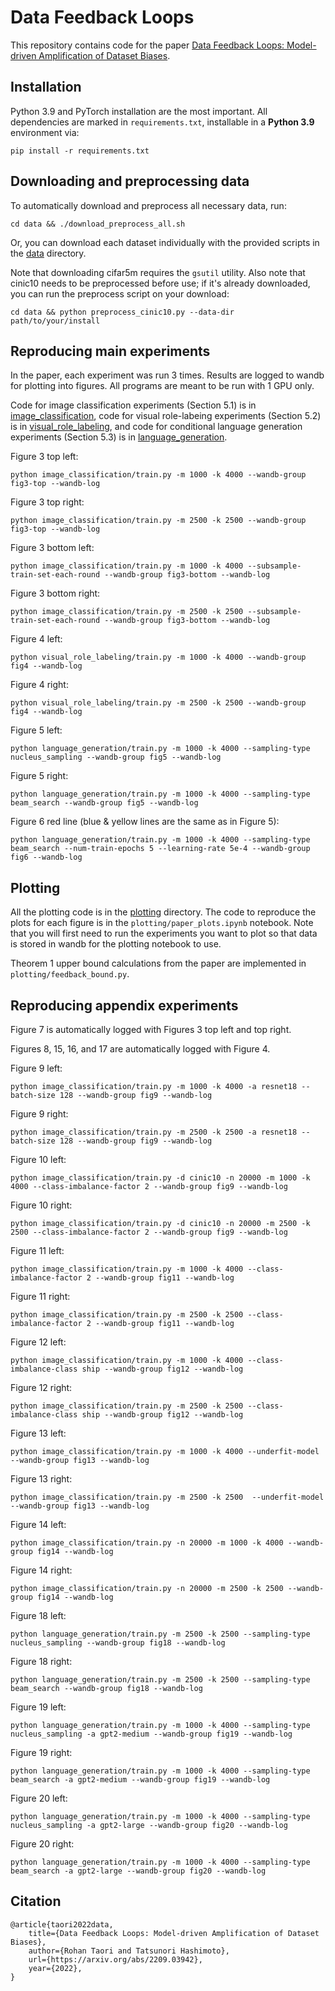 # Data Feedback Loops

This repository contains code for the paper
[Data Feedback Loops: Model-driven Amplification of Dataset Biases](https://arxiv.org/abs/2209.03942).

## Installation

Python 3.9 and PyTorch installation are the most important. All dependencies are marked in `requirements.txt`, installable in a **Python 3.9** environment via: 
```
pip install -r requirements.txt
```

## Downloading and preprocessing data

To automatically download and preprocess all necessary data, run:
```
cd data && ./download_preprocess_all.sh
```
Or, you can download each dataset individually with the provided scripts in the [data](data) directory. 

Note that downloading cifar5m requires the `gsutil` utility. Also note that cinic10 needs to be preprocessed before use; if it's already downloaded, you can run the preprocess script on your download:
```
cd data && python preprocess_cinic10.py --data-dir path/to/your/install
```

## Reproducing main experiments

In the paper, each experiment was run 3 times. Results are logged to wandb for plotting into figures. All programs are meant to be run with 1 GPU only.

Code for image classification experiments (Section 5.1) is in [image_classification](image_classification), code for visual role-labeing experiments (Section 5.2) is in [visual_role_labeling](visual_role_labeling), and code for conditional language generation experiments (Section 5.3) is in [language_generation](language_generation). 

Figure 3 top left:
```
python image_classification/train.py -m 1000 -k 4000 --wandb-group fig3-top --wandb-log
```

Figure 3 top right:
```
python image_classification/train.py -m 2500 -k 2500 --wandb-group fig3-top --wandb-log
```

Figure 3 bottom left:
```
python image_classification/train.py -m 1000 -k 4000 --subsample-train-set-each-round --wandb-group fig3-bottom --wandb-log
```

Figure 3 bottom right:
```
python image_classification/train.py -m 2500 -k 2500 --subsample-train-set-each-round --wandb-group fig3-bottom --wandb-log
```

Figure 4 left:
```
python visual_role_labeling/train.py -m 1000 -k 4000 --wandb-group fig4 --wandb-log
```

Figure 4 right:
```
python visual_role_labeling/train.py -m 2500 -k 2500 --wandb-group fig4 --wandb-log
```

Figure 5 left:
```
python language_generation/train.py -m 1000 -k 4000 --sampling-type nucleus_sampling --wandb-group fig5 --wandb-log
```

Figure 5 right:
```
python language_generation/train.py -m 1000 -k 4000 --sampling-type beam_search --wandb-group fig5 --wandb-log
```

Figure 6 red line (blue & yellow lines are the same as in Figure 5):
```
python language_generation/train.py -m 1000 -k 4000 --sampling-type beam_search --num-train-epochs 5 --learning-rate 5e-4 --wandb-group fig6 --wandb-log
```

## Plotting

All the plotting code is in the [plotting](plotting) directory. The code to reproduce the plots for each figure is in the `plotting/paper_plots.ipynb` notebook. Note that you will first need to run the experiments you want to plot so that data is stored in wandb for the plotting notebook to use.

Theorem 1 upper bound calculations from the paper are implemented in `plotting/feedback_bound.py`. 

## Reproducing appendix experiments

Figure 7 is automatically logged with Figures 3 top left and top right.

Figures 8, 15, 16, and 17 are automatically logged with Figure 4.

Figure 9 left:
```
python image_classification/train.py -m 1000 -k 4000 -a resnet18 --batch-size 128 --wandb-group fig9 --wandb-log
```

Figure 9 right:
```
python image_classification/train.py -m 2500 -k 2500 -a resnet18 --batch-size 128 --wandb-group fig9 --wandb-log
```

Figure 10 left:
```
python image_classification/train.py -d cinic10 -n 20000 -m 1000 -k 4000 --class-imbalance-factor 2 --wandb-group fig9 --wandb-log
```

Figure 10 right:
```
python image_classification/train.py -d cinic10 -n 20000 -m 2500 -k 2500 --class-imbalance-factor 2 --wandb-group fig9 --wandb-log
```

Figure 11 left:
```
python image_classification/train.py -m 1000 -k 4000 --class-imbalance-factor 2 --wandb-group fig11 --wandb-log
```

Figure 11 right:
```
python image_classification/train.py -m 2500 -k 2500 --class-imbalance-factor 2 --wandb-group fig11 --wandb-log
```

Figure 12 left:
```
python image_classification/train.py -m 1000 -k 4000 --class-imbalance-class ship --wandb-group fig12 --wandb-log
```

Figure 12 right:
```
python image_classification/train.py -m 2500 -k 2500 --class-imbalance-class ship --wandb-group fig12 --wandb-log
```

Figure 13 left:
```
python image_classification/train.py -m 1000 -k 4000 --underfit-model --wandb-group fig13 --wandb-log
```

Figure 13 right:
```
python image_classification/train.py -m 2500 -k 2500  --underfit-model --wandb-group fig13 --wandb-log
```

Figure 14 left:
```
python image_classification/train.py -n 20000 -m 1000 -k 4000 --wandb-group fig14 --wandb-log
```

Figure 14 right:
```
python image_classification/train.py -n 20000 -m 2500 -k 2500 --wandb-group fig14 --wandb-log
```

Figure 18 left:
```
python language_generation/train.py -m 2500 -k 2500 --sampling-type nucleus_sampling --wandb-group fig18 --wandb-log
```

Figure 18 right:
```
python language_generation/train.py -m 2500 -k 2500 --sampling-type beam_search --wandb-group fig18 --wandb-log
```

Figure 19 left:
```
python language_generation/train.py -m 1000 -k 4000 --sampling-type nucleus_sampling -a gpt2-medium --wandb-group fig19 --wandb-log
```

Figure 19 right:
```
python language_generation/train.py -m 1000 -k 4000 --sampling-type beam_search -a gpt2-medium --wandb-group fig19 --wandb-log
```

Figure 20 left:
```
python language_generation/train.py -m 1000 -k 4000 --sampling-type nucleus_sampling -a gpt2-large --wandb-group fig20 --wandb-log
```

Figure 20 right:
```
python language_generation/train.py -m 1000 -k 4000 --sampling-type beam_search -a gpt2-large --wandb-group fig20 --wandb-log
```

## Citation

```
@article{taori2022data,
    title={Data Feedback Loops: Model-driven Amplification of Dataset Biases},
    author={Rohan Taori and Tatsunori Hashimoto},
    url={https://arxiv.org/abs/2209.03942},
    year={2022},
}
```
